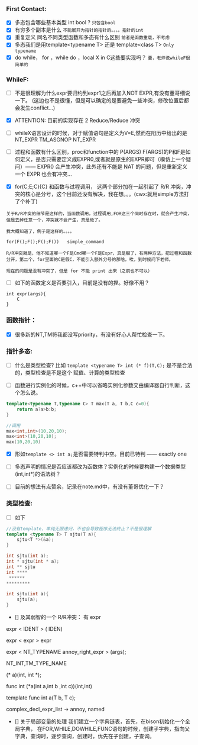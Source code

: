 ### First Contact:

- [x] 多态包含哪些基本类型 int bool ?
```只包含bool```
- [x] 有穷多个副本是什么
```不能展开为指针的指针的。。。。指针的int```
- [x] 重复定义 同名不同类型函数和多态有什么区别
```前者是函数重载，不考虑```
- [x] 多态我们是用template\<typename T\> 还是 template\<class T\>
```Only typename```
- [x] do while， for ，while do ，local X in C这些要实现吗？
```要，老师说whileF很简单的```

### WhileF:

- [ ] 不是很理解为什么expr要归约到expr1之后再加入NOT EXPR,有没有董哥细说一下。
(这边也不是很懂，但是可以确定的是要避免一些冲突，修改位置后都会发生conflict...)
- [x] ATTENTION: 目前的实现存在 2 Reduce/Reduce 冲突

- [ ] whileX语言设计的时候，对于赋值语句是定义为V=E,然而在阳历中给出的是 NT_EXPR TM_ASGNOP NT_EXPR

- [ ] 过程和函数有什么区别，proc和function中的 P(ARGS) F(ARGS)的P和F是如何定义，是否只需要定义成EXPR0,或者就是原生的EXPR即可（模仿上一个疑问）—— EXPR0 会产生冲突，此外还有不能是 NAT 的问题，但是重新定义一个 EXPR 也会有冲突...

- [x] for(C;E;C){C} 和函数与过程调用， 这两个部分加在一起引起了 R/R 冲突，冲突的核心是分号，这个目前还没有解决，我在想。。。(cwx:就用simple方法打了个补丁)

```
关于R/R冲突的细节是这样的，当函数调用，过程调用,FOR这三个同时存在时，就会产生冲突，但是去掉任意一个，冲突就不会产生，真是绝了。

我大概知道了，例子是这样的。。。。

for(F();F();F();F())   simple_command

R/R冲突就是，他不知道哪一个F是Cmd哪一个F是Expr，真是服了，有两种方法，把过程和函数分开，第二个，for里面的C是假C，不能引入额外分号的那啥。唉，到时候问下老师。

现在的问题是没有冲突了，但是 for 不能 print 出来（之前也不可以）
```

- [ ] 如下的函数定义是否要引入，目前是没有的捏。好像不用？

```
int expr(args){
    C
}
```

### 函数指针：

- [x] 很多新的NT,TM符我都没写priority，有没有好心人帮忙检查一下。

### 指针多态:

- [ ] 什么是类型检查? 比如 `template <typename T> int (* f)(T,C);` 是不是合法的，类型检查是不是这个
赋值、计算的类型检查

- [ ] 函数进行实例化的时候，c++中可以省略实例化参数交由编译器自行判断，这个怎么说。
```cpp
template<typename T,typename C> T max(T a, T b,C c=0){
    return a?a>b:b;
} 

//调用
max<int,int>(10,20,10);
max<int>(10,20,10);
max(10,20,10)
```

- [x] 形如`template <> int a;`是否需要特判中空。目前已特判 —— exactly one
- [ ] 多态声明的情况是否应该都改为函数体？实例化的时候要构建一个数据类型(int,int*)的语法树？

- [ ] 目前的想法有点赘余，记录在note.md中，有没有董哥优化一下？

### 类型检查:

- [ ] 如下

```cpp
//没有template，单纯无限递归，不也会导致程序无法终止？不是很理解
template <typename T> T sjtu(T a){
	sjtu<T *>(&a);
}

int sjtu(int a);
int * sjtu(int * a);
int ** sjtu
int ****
 ******
*********

int sjtu(int a){
    sjtu(a);
}
```

- [] 及其弱智的一个 R/R冲突：
有
expr

expr < IDENT > ( IDEN)


expr < expr > expr


expr < NT_TYPENAME annoy_right_expr > (args);

NT_INT,TM_TYPE_NAME

(* a)(int, int *);

func int (*a(int a,int b ,int c))(int,int)

template <typename C> func int a(T b, T c);

complex_decl_expr_list
-> annoy, named


- [] 关于局部变量的处理
我们建立一个字典链表，首先，在bison初始化一个全局字典，
在FOR,WHILE,DOWHILE,FUNC语句的时候，创建子字典，指向父字典，查询时，逐步查询，创建时，优先在子创建，子查询。